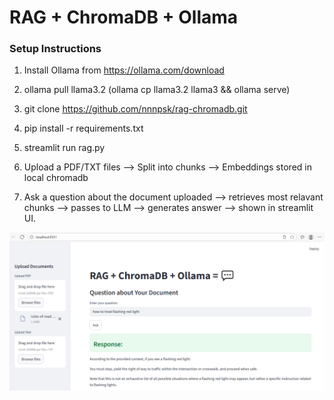# RAG + ChromaDB + Ollama

### Setup Instructions
1. Install Ollama from https://ollama.com/download
2. ollama pull llama3.2 (ollama cp llama3.2 llama3 && ollama serve)
3. git clone https://github.com/nnnpsk/rag-chromadb.git
4. pip install -r requirements.txt
5. streamlit run rag.py

6. Upload a PDF/TXT files --> Split into chunks --> Embeddings stored in local chromadb
7. Ask a question about the document uploaded --> retrieves most relavant chunks --> passes to LLM --> generates answer --> shown in streamlit UI.

![User Interface](ui.png)

   

   
